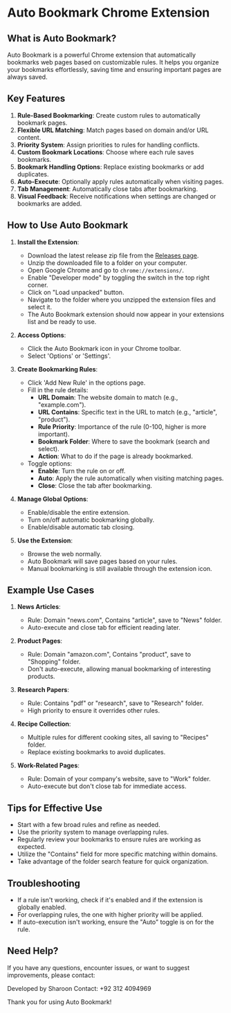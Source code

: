 # Auto Bookmark Chrome Extension

## What is Auto Bookmark?

Auto Bookmark is a powerful Chrome extension that automatically bookmarks web pages based on customizable rules. It helps you organize your bookmarks effortlessly, saving time and ensuring important pages are always saved.

## Key Features

1. **Rule-Based Bookmarking**: Create custom rules to automatically bookmark pages.
2. **Flexible URL Matching**: Match pages based on domain and/or URL content.
3. **Priority System**: Assign priorities to rules for handling conflicts.
4. **Custom Bookmark Locations**: Choose where each rule saves bookmarks.
5. **Bookmark Handling Options**: Replace existing bookmarks or add duplicates.
6. **Auto-Execute**: Optionally apply rules automatically when visiting pages.
7. **Tab Management**: Automatically close tabs after bookmarking.
8. **Visual Feedback**: Receive notifications when settings are changed or bookmarks are added.

## How to Use Auto Bookmark

1. **Install the Extension**:
   - Download the latest release zip file from the [Releases page](https://github.com/sharoon7171/Auto-Bookmark-Chrome-Extension/releases/).
   - Unzip the downloaded file to a folder on your computer.
   - Open Google Chrome and go to `chrome://extensions/`.
   - Enable "Developer mode" by toggling the switch in the top right corner.
   - Click on "Load unpacked" button.
   - Navigate to the folder where you unzipped the extension files and select it.
   - The Auto Bookmark extension should now appear in your extensions list and be ready to use.

2. **Access Options**:
   - Click the Auto Bookmark icon in your Chrome toolbar.
   - Select 'Options' or 'Settings'.

3. **Create Bookmarking Rules**:
   - Click 'Add New Rule' in the options page.
   - Fill in the rule details:
     - **URL Domain**: The website domain to match (e.g., "example.com").
     - **URL Contains**: Specific text in the URL to match (e.g., "article", "product").
     - **Rule Priority**: Importance of the rule (0-100, higher is more important).
     - **Bookmark Folder**: Where to save the bookmark (search and select).
     - **Action**: What to do if the page is already bookmarked.
   - Toggle options:
     - **Enable**: Turn the rule on or off.
     - **Auto**: Apply the rule automatically when visiting matching pages.
     - **Close**: Close the tab after bookmarking.

4. **Manage Global Options**:
   - Enable/disable the entire extension.
   - Turn on/off automatic bookmarking globally.
   - Enable/disable automatic tab closing.

5. **Use the Extension**:
   - Browse the web normally.
   - Auto Bookmark will save pages based on your rules.
   - Manual bookmarking is still available through the extension icon.

## Example Use Cases

1. **News Articles**: 
   - Rule: Domain "news.com", Contains "article", save to "News" folder.
   - Auto-execute and close tab for efficient reading later.

2. **Product Pages**: 
   - Rule: Domain "amazon.com", Contains "product", save to "Shopping" folder.
   - Don't auto-execute, allowing manual bookmarking of interesting products.

3. **Research Papers**: 
   - Rule: Contains "pdf" or "research", save to "Research" folder.
   - High priority to ensure it overrides other rules.

4. **Recipe Collection**: 
   - Multiple rules for different cooking sites, all saving to "Recipes" folder.
   - Replace existing bookmarks to avoid duplicates.

5. **Work-Related Pages**: 
   - Rule: Domain of your company's website, save to "Work" folder.
   - Auto-execute but don't close tab for immediate access.

## Tips for Effective Use

- Start with a few broad rules and refine as needed.
- Use the priority system to manage overlapping rules.
- Regularly review your bookmarks to ensure rules are working as expected.
- Utilize the "Contains" field for more specific matching within domains.
- Take advantage of the folder search feature for quick organization.

## Troubleshooting

- If a rule isn't working, check if it's enabled and if the extension is globally enabled.
- For overlapping rules, the one with higher priority will be applied.
- If auto-execution isn't working, ensure the "Auto" toggle is on for the rule.

## Need Help?

If you have any questions, encounter issues, or want to suggest improvements, please contact:

Developed by Sharoon
Contact: +92 312 4094969

Thank you for using Auto Bookmark!
